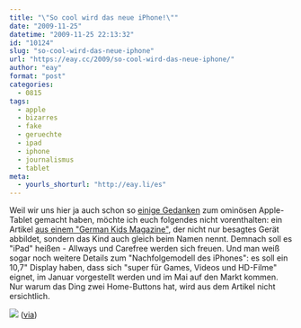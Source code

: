 ```yaml
---
title: "\"So cool wird das neue iPhone!\""
date: "2009-11-25"
datetime: "2009-11-25 22:13:32"
id: "10124"
slug: "so-cool-wird-das-neue-iphone"
url: "https://eay.cc/2009/so-cool-wird-das-neue-iphone/"
author: "eay"
format: "post"
categories:
  - 0815
tags:
  - apple
  - bizarres
  - fake
  - geruechte
  - ipad
  - iphone
  - journalismus
  - tablet
meta:
  - yourls_shorturl: "http://eay.li/es"
---
```


Weil wir uns hier ja auch schon so [einige Gedanken](//eay.cc/2009/apples-flachmann/) zum ominösen Apple-Tablet gemacht haben, möchte ich euch folgendes nicht vorenthalten: ein Artikel [aus einem "German Kids Magazine"](http://www.umpcportal.com/2009/11/apple-tablet-ipad-is-10-2-and-coming-in-jan-according-to-german-kids-magazine/), der nicht nur besagtes Gerät abbildet, sondern das Kind auch gleich beim Namen nennt. Demnach soll es "iPad" heißen - Allways und Carefree werden sich freuen. Und man weiß sogar noch weitere Details zum "Nachfolgemodell des iPhones": es soll ein 10,7" Display haben, dass sich "super für Games, Videos und HD-Filme" eignet, im Januar vorgestellt werden und im Mai auf den Markt kommen. Nur warum das Ding zwei Home-Buttons hat, wird aus dem Artikel nicht ersichtlich.

![](https://eay.cc/uploads/2009/ipad.jpg) ([via](http://www.fscklog.com/2009/11/sammelsurium-target-display-mode-dynamisches-scrollen-f%C3%BCr-105-das-geile-ipad-teil-etc.html))
